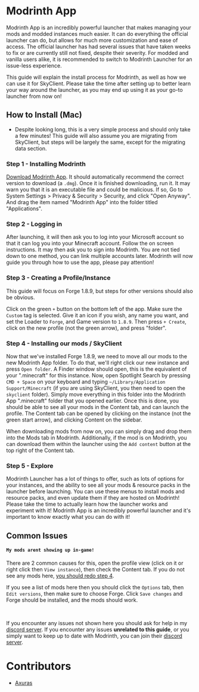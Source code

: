 # Modrinth App

Modrinth App is an incredibly powerful launcher that makes managing your mods and modded instances much easier. It can do everything the official launcher can do, but allows for much more customization and ease of access. The official launcher has had several issues that have taken weeks to fix or are currently still not fixed, despite their severity. For modded and vanilla users alike, it is recommended to switch to Modrinth Launcher for an issue-less experience.

This guide will explain the install process for Modrinth, as well as how we can use it for SkyClient. Please take the time after setting up to better learn your way around the launcher, as you may end up using it as your go-to launcher from now on!

## How to Install (Mac)

* Despite looking long, this is a very simple process and should only take a few minutes! This guide will also assume you are migrating from SkyClient, but steps will be largely the same, except for the migrating data section.

### Step 1 - Installing Modrinth

[Download Modrinth App](https://modrinth.com/app). It should automatically recommend the correct version to download (a `.dmg`). Once it is finished downloading, run it. It may warn you that it is an executable file and could be malicious. If so, Go to System Settings > Privacy & Security > Security, and click "Open Anyway". And drag the item named "Modrinth App" into the folder titled "Applications".

### Step 2 - Logging in

After launching, it will then ask you to log into your Microsoft account so that it can log you into your Minecraft account. Follow the on screen instructions. It may then ask you to sign into Modrinth. You are not tied down to one method, you can link multiple accounts later. Modrinth will now guide you through how to use the app, please pay attention!

### Step 3 - Creating a Profile/Instance

This guide will focus on Forge 1.8.9, but steps for other versions should also be obvious.

Click on the green `+` button on the bottom left of the app. Make sure the `Custom` tag is selected. Give it an icon if you wish, any name you want, and set the Loader to `Forge`, and Game version to `1.8.9`. Then press `+ Create`, click on the new profile (not the green arrow), and press "folder".

### Step 4 - Installing our mods / SkyClient

Now that we've installed Forge 1.8.9, we need to move all our mods to the new Modrinth App folder. To do that, we'll right click our new instance and press `Open folder`. A Finder window should open, this is the equivalent of your ".minecraft" for this instance. Now, open Spotlight Search by pressing `CMD + Space` on your keyboard and typing `~/Library/Application Support/Minecraft` (if you are using SkyClient, you then need to open the `skyclient` folder). Simply move everything in this folder into the Modrinth App ".minecraft" folder that you opened earlier. Once this is done, you should be able to see all your mods in the Content tab, and can launch the profile. The Content tab can be opened by clicking on the instance (not the green start arrow), and clicking Content on the sidebar.

When downloading mods from now on, you can simply drag and drop them into the Mods tab in Modrinth. Additionally, if the mod is on Modrinth, you can download them within the launcher using the `Add content` button at the top right of the Content tab.

### Step 5 - Explore

Modrinth Launcher has a lot of things to offer, such as lots of options for your instances, and the ability to see all your mods & resource packs in the launcher before launching. You can use these menus to install mods and resource packs, and even update them if they are hosted on Modrinth! Please take the time to actually learn how the launcher works and experiment with it! Modrinth App is an incredibly powerful launcher and it's important to know exactly what you can do with it!

## Common Issues

#### `My mods arent showing up in-game!`

There are 2 common causes for this, open the profile view (click on it or right click then `View instance`), then check the Content tab. If you do not see any mods here, [you should redo step 4](#step-4-installing-our-mods-skyclient).

If you see a list of mods here then you should click the `Options` tab, then `Edit versions`, then make sure to choose Forge. Click `Save changes` and Forge should be installed, and the mods should work.

<br>

If you encounter any issues not shown here you should ask for help in my [discord server](https://discord.gg/rejfv9kFJj).
If you encounter any issues **unrelated to this guide**, or you simply want to keep up to date with Modrinth, you can join their [discord server](https://discord.gg/modrinth-734077874708938864).

# Contributors

* [Axuras](https://github.com/Axuras)
